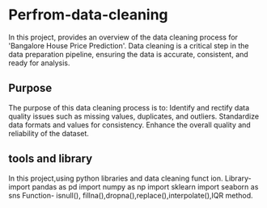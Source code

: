 # Perfrom-data-cleaning
In this project, provides an overview of the data cleaning process for 'Bangalore House Price Prediction'. Data cleaning is a critical step in the data preparation pipeline, ensuring the data is accurate, consistent, and ready for analysis.

## Purpose

The purpose of this data cleaning process is to:
Identify and rectify data quality issues such as missing values, duplicates, and outliers.
Standardize data formats and values for consistency.
Enhance the overall quality and reliability of the dataset.

##  tools and library
In this project,using python libraries and data cleaning funct        ion.
        Library- import pandas as pd
	         import numpy as np
	         import sklearn
                 import seaborn as sns
	Function- isnull(), fillna(),dropna(),replace(),interpolate(),IQR method.

				

